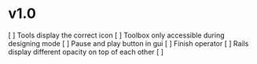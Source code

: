 # v1.0
[ ] Tools display the correct icon
[ ] Toolbox only accessible during designing mode
[ ] Pause and play button in gui
[ ] Finish operator
[ ] Rails display different opacity on top of each other
[ ] 